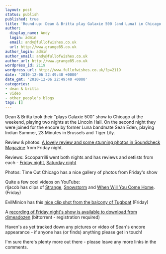 ```yaml
---
layout: post
status: publish
published: true
title: 'Round-up: Dean & Britta play Galaxie 500 (and Luna) in Chicago'
author:
  display_name: Andy
  login: admin
  email: andy@fullofwishes.co.uk
  url: http://www.grange85.co.uk
author_login: admin
author_email: andy@fullofwishes.co.uk
author_url: http://www.grange85.co.uk
wordpress_id: 2119
wordpress_url: http://www.fullofwishes.co.uk/?p=2119
date: '2010-12-06 22:49:40 +0000'
date_gmt: '2010-12-06 22:49:40 +0000'
categories:
- dean & britta
- video
- other people's blogs
tags: []
---
```

<p>Dean & Britta took their "plays Galaxie 500" show to Chicago at the weekend, playing two nights at the Lincoln Hall. On the second night they were joined for the encore by former Luna bandmate Sean Eden, playing Indian Summer, 23 Minutes in Brussels and Tiger Lily.</p>
<p>Review & photos: <a href="http://www.soundcheckmagazine.com/reviews/concert-reviews/2355-review-photos-dean-wareham-britta-phillips-galaxie-500-lincoln-hall">A lovely review and some stunning photos in Soundcheck Magazine</a> from Friday night.</p>
<p>Reviews: Scooparrilli went both nights and has reviews and setlists from each - <a href="http://eyegunk.wordpress.com/2010/12/04/dean-britta-play-galaxie-500-lincoln-hall-12310/">Friday night</a>, <a href="http://eyegunk.wordpress.com/2010/12/05/dean-britta-play-galaxie-500-lincoln-hall-12410/">Saturday night</a></p>
<p>Photos: <span class="removed_link" title="http://www3.timeoutny.com/chicago/blog/out-and-about/2010/12/dean-and-britta-play-galaxie-500-cheval-sombre-at-lincoln-hall-photo-gallery/">Time Out Chicago has a nice gallery of photos from Friday's show</span></p>
<p>Quite a few cool videos on YouTube:<br />
rljacob has clips of <a href="http://www.youtube.com/watch?v=ByXbz_yddMc">Strange</a>, <a href="http://www.youtube.com/watch?v=12DkctDiZqU">Snowstorm</a> and <a href="http://www.youtube.com/watch?v=GutKPKIX0M4">When Will You Come Home</a>. (Friday)</p>
<p>EvilMinion has this <a href="http://www.youtube.com/watch?v=9AHmcQsKDeE">nice clip shot from the balcony of Tugboat</a> (Friday)</p>
<p>A <a href="http://www.dimeadozen.org/torrents-details.php?id=334107">recording of Friday night's show is available to download from dimeadozen</a> (bittorrent - registration required)</p>
<p>Haven's as yet tracked down any pictures or video of Sean's encore appearance - if anyone has (or finds) anything please get in touch!</p>
<p><figure class="caption "><figcaption class="caption-text"></figcaption></figure></p>
<p>I'm sure there's plenty more out there - please leave any more links in the comments.</p>
